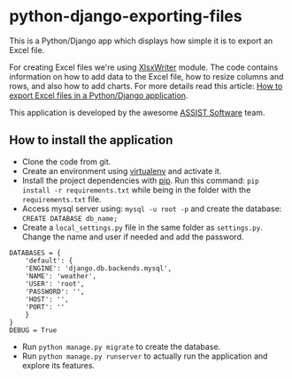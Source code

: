 # python-django-exporting-files

This is a Python/Django app which displays how simple it is to export an Excel file.

For creating Excel files we're using [XlsxWriter](http://xlsxwriter.readthedocs.org/) module. The code contains information on how to add data to the Excel file, how to resize columns and rows, and also how to add charts. For more details read this article: [How to export Excel files in a Python/Django application](http://assist-software.net/blog/how-export-excel-files-pythondjango-application).

This application is developed by the awesome [ASSIST Software](http://assist-software.net/) team.

How to install the application
------------------------------

- Clone the code from git.
- Create an environment using [virtualenv](https://virtualenv.pypa.io/en/latest/) and activate it.
- Install the project dependencies with [pip](https://pip.pypa.io/en/latest/installing.html). Run this command: `pip install -r requirements.txt` while being in the folder with the `requirements.txt` file.
- Access mysql server using: `mysql -u root -p` and create the database: `CREATE DATABASE db_name;`
- Create a `local_settings.py` file in the same folder as `settings.py`. Change the name and user if needed and add the password.
```
DATABASES = {
    'default': {
    'ENGINE': 'django.db.backends.mysql',
    'NAME': 'weather',
    'USER': 'root',
    'PASSWORD': '',
    'HOST': '',
    'PORT': ''
    }
}
DEBUG = True
```
- Run `python manage.py migrate` to create the database.
- Run `python manage.py runserver` to actually run the application and explore its features.
